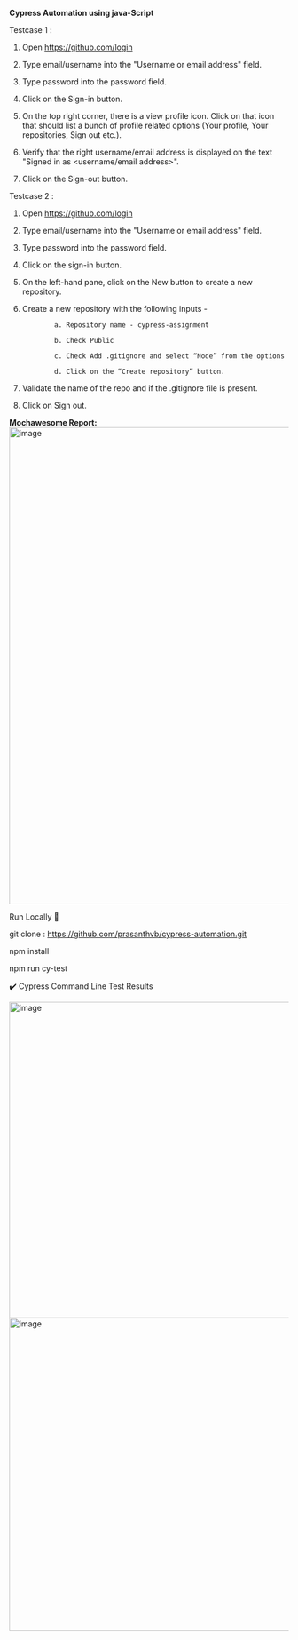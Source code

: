 **Cypress Automation using java-Script**

Testcase 1 :

1. Open https://github.com/login 

2. Type email/username into the "Username or email address" field.

3. Type password into the password field.

4. Click on the Sign-in button.

5. On the top right corner, there is a view profile icon. Click on that icon that should list a bunch of profile related options (Your profile, Your repositories, Sign out etc.).

6. Verify that the right username/email address is displayed on the text "Signed in as <username/email address>".

7. Click on the Sign-out button. 

Testcase 2 :
1. Open https://github.com/login 

2. Type email/username into the "Username or email address" field.

3. Type password into the password field.

4. Click on the sign-in button.

5. On the left-hand pane, click on the New button to create a new repository.

6. Create a new repository with the following inputs -

               a. Repository name - cypress-assignment

               b. Check Public

               c. Check Add .gitignore and select “Node” from the options

               d. Click on the “Create repository” button.

7. Validate the name of the repo and if the .gitignore file is present.

8. Click on Sign out.

**Mochawesome Report:**
<img width="859" alt="image" src="https://user-images.githubusercontent.com/55028448/155854571-3fa09208-185c-41d1-9ff8-912db93e5f5d.png">


Run Locally 🚀

git clone : https://github.com/prasanthvb/cypress-automation.git

npm install

npm run cy-test

✔️ Cypress Command Line Test Results

<img width="569" alt="image" src="https://user-images.githubusercontent.com/55028448/155854631-028ff5cb-2e47-42ca-bbb6-f3ef5300fe23.png">


<img width="564" alt="image" src="https://user-images.githubusercontent.com/55028448/155854653-952ca8b4-0523-46e3-9a98-f23f7f003ec3.png">
